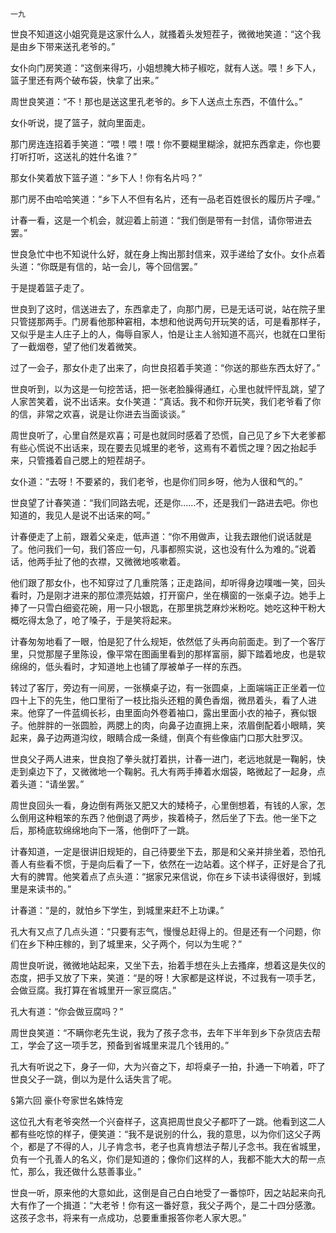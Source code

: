     一九 

   世良不知道这小姐究竟是这家什么人，就搔着头发短茬子，微微地笑道：“这个我是由乡下带来送孔老爷的。”

   女仆向门房笑道：“这倒来得巧，小姐想腌大柿子椒吃，就有人送。喂！乡下人，篮子里还有两个破布袋，快拿了出来。”

   周世良笑道：“不！那也是送这里孔老爷的。乡下人送点土东西，不值什么。”

   女仆听说，提了篮子，就向里面走。

   那门房连连招着手笑道：“喂！喂！喂！你不要糊里糊涂，就把东西拿走，你也要打听打听，这送礼的姓什名谁？”

   那女仆笑着放下篮子道：“乡下人！你有名片吗？”

   那门房不由哈哈笑道：“乡下人不但有名片，还有一品老百姓很长的履历片子哩。”

   计春一看，这是一个机会，就迎着上前道：“我们倒是带有一封信，请你带进去罢。”

   世良急忙中也不知说什么好，就在身上掏出那封信来，双手递给了女仆。女仆点着头道：“你既是有信的，站一会儿，等个回信罢。”

   于是提着篮子走了。

   世良到了这时，信送进去了，东西拿走了，向那门房，已是无话可说，站在院子里只管搓那两手。门房看他那种窘相，本想和他说两句开玩笑的话，可是看那样子，又似乎是主人庄子上的人，侮辱自家人，怕是让主人翁知道不高兴，也就在口里衔了一截烟卷，望了他们发着微笑。

   过了一会子，那女仆走了出来了，向世良招着手笑道：“你送的那些东西太好了。”

   世良听到，以为这是一句挖苦话，把一张老脸臊得通红，心里也就怦怦乱跳，望了人家苦笑着，说不出话来。女仆笑道：“真话。我不和你开玩笑，我们老爷看了你的信，非常之欢喜，说是让你进去当面谈谈。”

   周世良听了，心里自然是欢喜；可是也就同时感着了恐慌，自己见了乡下大老爹都有些心慌说不出话来，现在要去见城里的老爷，这焉有不着慌之理？因之抬起手来，只管搔着自己腮上的短茬胡子。

   女仆道：“去呀！不要紧的，我们老爷，也是你们同乡呀，他为人很和气的。”

   世良望了计春笑道：“我们同路去呢，还是你……不，还是我们一路进去吧。你也知道的，我见人是说不出话来的呵。”

   计春便走了上前，跟着父亲走，低声道：“你不用做声，让我去跟他们说话就是了。他问我们一句，我们答应一句，凡事都照实说，这也没有什么为难的。”说着话，他两手扯了他的衣襟，又微微地咳嗽着。

   他们跟了那女仆，也不知穿过了几重院落；正走路间，却听得身边噗嗤一笑，回头看时，乃是刚才进来的那位漂亮姑娘，打开窗户，坐在横窗的一张桌子边。她手上捧了一只雪白细瓷花碗，用一只小银匙，在那里挑芝麻炒米粉吃。她吃这种干粉大概吃得太急了，呛了嗓子，于是笑将起来。

   计春匆匆地看了一眼，怕是犯了什么规矩，依然低了头再向前面走。到了一个客厅里，只觉那屋子里陈设，像平常在图画里看到的那样富丽，脚下踏着地皮，也是软绵绵的，低头看时，才知道地上也铺了厚被单子一样的东西。

   转过了客厅，旁边有一间房，一张横桌子边，有一张圆桌，上面端端正正坐着一位四十上下的先生，他口里衔了一枝比指头还粗的黄色香烟，微昂着头，看了人进来。他穿了一件蓝绸长衫，由里面向外卷着袖口，露出里面小衣的袖子，赛似银子。他胖胖的一张圆脸，两腮上的肉，向鼻子边直拥上来，浓眉倒配着小眼睛，笑起来，鼻子边两道沟纹，眼睛合成一条缝，倒真个有些像庙门口那大肚罗汉。

   世良父子两人进来，世良抱了拳头就打着拱，计春一进门，老远地就是一鞠躬，快走到桌边下了，又微微地一个鞠躬。孔大有两手捧着水烟袋，略微起了一起身，点着头道：“请坐罢。”

   周世良回头一看，身边倒有两张又肥又大的矮椅子，心里倒想着，有钱的人家，怎么倒用这种粗笨的东西？他倒退了两步，挨着椅子，然后坐了下去。他一坐下之后，那椅底软绵绵地向下一落，他倒吓了一跳。

   计春知道，一定是很讲旧规矩的，自己待要坐下去，那是和父亲并排坐着，恐怕孔善人有些看不惯，于是向后看了一下，依然在一边站着。这个样子，正好是合了孔大有的脾胃。他笑着点了点头道：“据家兄来信说，你在乡下读书读得很好，到城里是来读书的。”

   计春道：“是的，就怕乡下学生，到城里来赶不上功课。”

   孔大有又点了几点头道：“只要有志气，慢慢总赶得上的。但是还有一个问题，你们在乡下种庄稼的，到了城里来，父子两个，何以为生呢？”

   周世良听说，微微地站起来，又坐下去，抬着手想在头上去搔痒，想着这是失仪的态度，把手又放了下来，笑道：“是的呀！大家都是这样说，不过我有一项手艺，会做豆腐。我打算在省城里开一家豆腐店。”

   孔大有道：“你会做豆腐吗？”

   周世良笑道：“不瞒你老先生说，我为了孩子念书，去年下半年到乡下杂货店去帮工，学会了这一项手艺，预备到省城里来混几个钱用的。”

   孔大有听说之下，身子一仰，大为兴奋之下，却将桌子一拍，扑通一下响着，吓了世良父子一跳，倒以为是什么话失言了呢。

   §第六回 豪仆夸家世名姝恃宠

   这位孔大有老爷突然一个兴奋样子，这真把周世良父子都吓了一跳。他看到这二人都有些吃惊的样子，便笑道：“我不是说别的什么，我的意思，以为你们这父子两个，都是了不得的人，儿子肯念书，老子也真肯想法子帮儿子念书。我在省城里，负有一个孔善人的名义，你们是知道的；像你们这样的人，我都不能大大的帮一点忙，那么，我还做什么慈善事业。”

   世良一听，原来他的大意如此，这倒是自己白白地受了一番惊吓，因之站起来向孔大有作了一个揖道：“大老爷！你有这一番好意，我父子两个，是二十四分感激。这孩子念书，将来有一点成功，总要重重报答你老人家大恩。”

